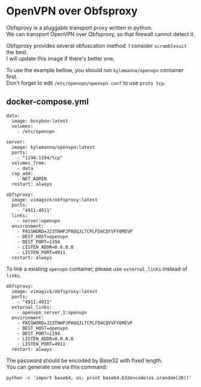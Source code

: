 OpenVPN over Obfsproxy
======================

Obfsproxy is a pluggable transport proxy written in python.  
We can transport OpenVPN over Obfsproxy, so that firewall cannot detect it.  

Obfsproxy provides several obfuscation method. I consider `scramblesuit` the best.  
I will update this image if there's better one.

To use the example bellow, you should run `kylemanna/openvpn` container first.  
Don't forget to edit `/etc/openvpn/openvpn.conf` to use `proto tcp`.

## docker-compose.yml

```
data:
  image: busybox:latest
  volumes:
    - /etc/openvpn

server:
  image: kylemanna/openvpn:latest
  ports:
    - "1194:1194/tcp"
  volumes_from:
    - data
  cap_add:
    - NET_ADMIN
  restart: always

obfsproxy:
  image: vimagick/obfsproxy:latest
  ports:
    - "4911:4911"
  links:
    - server:openvpn
  environment:
    - PASSWORD=J23TNHPJPAOQJLTCPLFD4CQYVFY6MEVP
    - DEST_HOST=openvpn
    - DEST_PORT=1194
    - LISTEN_ADDR=0.0.0.0
    - LISTEN_PORT=4911
  restart: always
```

To link a existing `openvpn` container, please use `external_links` instead of `links`.

```
obfsproxy:
  image: vimagick/obfsproxy:latest
  ports:
    - "4911:4911"
  external_links:
    - openvpn_server_1:openvpn
  environment:
    - PASSWORD=J23TNHPJPAOQJLTCPLFD4CQYVFY6MEVP
    - DEST_HOST=openvpn
    - DEST_PORT=1194
    - LISTEN_ADDR=0.0.0.0
    - LISTEN_PORT=4911
  restart: always
```

The password should be encoded by Base32 with fixed length.  
You can generate one via this command:

```
python -c 'import base64, os; print base64.b32encode(os.urandom(20))'
```
